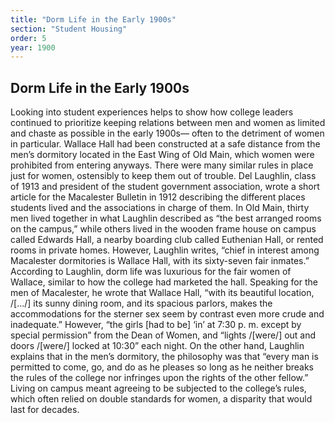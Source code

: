 ```yaml
---
title: "Dorm Life in the Early 1900s"
section: "Student Housing"
order: 5
year: 1900
---
```

## Dorm Life in the Early 1900s

Looking into student experiences helps to show how college leaders continued to prioritize keeping relations between men and women as limited and chaste as possible in the early 1900s— often to the detriment of women in particular. Wallace Hall had been constructed at a safe distance from the men’s dormitory located in the East Wing of Old Main, which women were prohibited from entering anyways. There were many similar rules in place just for women, ostensibly to keep them out of trouble. Del Laughlin, class of 1913 and president of the student government association, wrote a short article for the Macalester Bulletin in 1912 describing the different places students lived and the associations in charge of them. In Old Main, thirty men lived together in what Laughlin described as “the best arranged rooms on the campus,” while others lived in the wooden frame house on campus called Edwards Hall, a nearby boarding club called Euthenian Hall, or rented rooms in private homes. However, Laughlin writes, “chief in interest among Macalester dormitories is Wallace Hall, with its sixty-seven fair inmates.” According to Laughlin, dorm life was luxurious for the fair women of Wallace, similar to how the college had marketed the hall. Speaking for the men of Macalester, he wrote that Wallace Hall, “with its beautiful location, /[.../] its sunny dining room, and its spacious parlors, makes the accommodations for the sterner sex seem by contrast even more crude and inadequate.” However,  “the girls [had to be] ‘in’ at 7:30 p. m. except by special permission” from the Dean of Women, and “lights /[were/] out and doors /[were/] locked at 10:30” each night.  On the other hand, Laughlin explains that in the men’s dormitory, the philosophy was that “every man is permitted to come, go, and do as he pleases so long as he neither breaks the rules of the college nor infringes upon the rights of the other fellow.” Living on campus meant agreeing to be subjected to the college’s rules, which often relied on double standards for women, a disparity that would last for decades.
